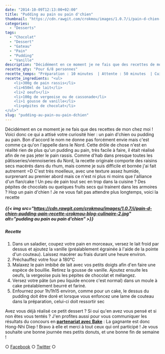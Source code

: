 ```yaml
---
date: "2014-10-09T12:13:00+02:00"
title: "Pudding au pain ou pain d'chien"
thumbnail: "https://cdn.rawgit.com/crokmou/images/1.0.7/i/pain-d-chien-pudding-pain-recette-crokmou-blog-culinaire-5.jpg"
categories:
  - "Desserts"
tags:
  - "Chocolat"
  - "Dessert"
  - "Gateau"
  - "Pain"
  - "Pudding"
  - "Vanille"
description: "Décidément en ce moment je ne fais que des recettes de mon chez moi ! Voici donc ce qui a attisé votre curiosité hier : un pain d'chien ou pudding au pain."
recette_qty: "Pour 6/8 personnes"
recette_temps: "Préparation : 10 minutes  | Attente : 50 minutes  | Cuisson : 60 minutes"
recette_ingredients: "<ul>
	<li>300g de pain rassis</li>
	<li>650ml de lait</li>
	<li>2 oeufs</li>
	<li>100g de vergeoise ou de cassonade</li>
	<li>1 gousse de vanille</li>
	<li>pépites de chocolat</li>
</ul>"
slug: "pudding-au-pain-ou-pain-dchien"
---
```


Décidément en ce moment je ne fais que des recettes de mon chez moi ! Voici donc ce qui a attisé votre curiosité hier : un pain d'chien ou pudding au pain. Bon d'accord le nom ne donne pas forcément envie mais c'est comme ça qu'on l'appelle dans le Nord. Cette drôle de chose n'est en réalité rien de plus qu'un pudding au pain, très facile à faire, il était réalisé afin de ne pas jeter le pain rassis. Comme d'hab dans presque toutes les pâtisseries/viennoiseries du Nord, la recette originale comporte des raisins secs macérés dans du rhum, mais comme je suis difficile et bornée j'ai fait autrement =D C'est très moelleux, avec une texture assez humide, surprenant au premier abord mais ce n'est ni plus ni moins que l'alliance d'un flan/cake ! Un peu de pain tout sec en trop dans la cuisine ? Des pépites de chocolats ou quelques fruits secs qui trainent dans les armoires ? Hop un pain d'chien ! Je ne vous fait pas attendre plus longtemps, voici la recette

##### {{< img src="https://cdn.rawgit.com/crokmou/images/1.0.7/i/pain-d-chien-pudding-pain-recette-crokmou-blog-culinaire-2.jpg" alt="pudding au pain ou pain d'chien" >}}

##### Recette

1.  Dans un saladier, coupez votre pain en morceaux, versez le lait froid par dessus et ajoutez la vanille (préalablement égrainée à l'aide de la pointe d'un couteau). Laissez macérer au frais durant une heure environ.
2.  Préchauffez votre four à 180°C
3.  Malaxez le pain imbibé de lait avec vos petits doigts afin d'en faire une espèce de bouillie. Retirez la gousse de vanille. Ajoutez ensuite les oeufs, la vergeoise puis les pépites de chocolat et mélangez.
4.  Versez votre pâte (un peu liquide encore c'est normal) dans un moule à cake préalablement beurré et fariné.
5.  Enfournez pour 1h/1h15 environ, comme pour un cake, le dessus du pudding doit être doré et lorsque vous enfoncez une lame de couteau dans la préparation, celui-ci doit ressortir sec

Avez vous déjà réalisé ce petit dessert ? Si oui qu'en avez vous pensé et si non êtes vous tentés ? J'en profites aussi pour vous communiquer les résultats du concours en **[partenariat avec Bake](https://crokmou.com/made-by-bake-des-cookies-a-tomber/ "Made by Bake, des cookies à tomber !")** : La gagnante est donc Hong-Nhi Diep ! Bravo à elle et merci à tout ceux qui ont participé ! Je vous souhaite une bonne journée mes petits donuts, et une bonne fin de semaine !

○ [Facebook](https://www.facebook.com/crokmou.blog) ○ [Twitter](https://twitter.com/Crokmou) ○